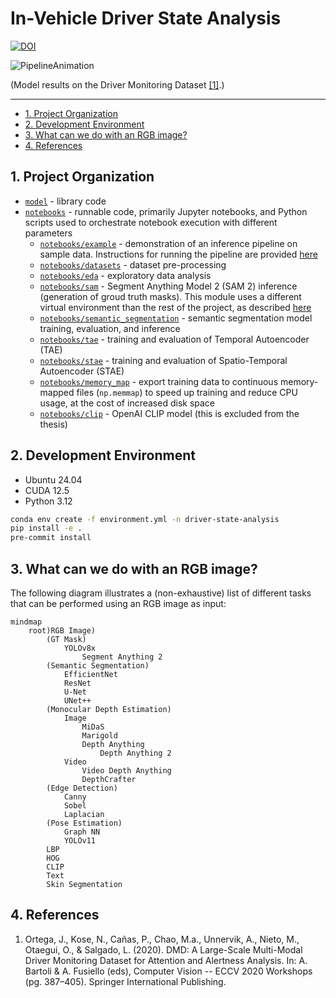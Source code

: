 # In-Vehicle Driver State Analysis

[![DOI](https://zenodo.org/badge/858760757.svg)](https://doi.org/10.5281/zenodo.15242002)

![PipelineAnimation](https://github.com/user-attachments/assets/de14f020-1b32-4931-8702-5cd302d5a9de)

(Model results on the Driver Monitoring Dataset [[1]](#ref1).)

---

- [1. Project Organization](#1-project-organization)
- [2. Development Environment](#2-development-environment)
- [3. What can we do with an RGB image?](#3-what-can-we-do-with-an-rgb-image)
- [4. References](#4-references)

## 1. Project Organization

- [`model`](model/) - library code
- [`notebooks`](notebooks/) - runnable code, primarily Jupyter notebooks, and Python scripts used to orchestrate notebook execution with different parameters
  - [`notebooks/example`](notebooks/example/) - demonstration of an inference pipeline on sample data. Instructions for running the pipeline are provided [here](notebooks/example/README.md)
  - [`notebooks/datasets`](notebooks/datasets/) - dataset pre-processing
  - [`notebooks/eda`](notebooks/eda/) - exploratory data analysis
  - [`notebooks/sam`](notebooks/sam/) - Segment Anything Model 2 (SAM 2) inference (generation of groud truth masks). This module uses a different virtual environment than the rest of the project, as described [here](notebooks/sam/README.md)
  - [`notebooks/semantic_segmentation`](notebooks/semantic_segmentation/) - semantic segmentation model training, evaluation, and inference
  - [`notebooks/tae`](notebooks/tae/) - training and evaluation of Temporal Autoencoder (TAE)
  - [`notebooks/stae`](notebooks/stae/) - training and evaluation of Spatio-Temporal Autoencoder (STAE)
  - [`notebooks/memory_map`](notebooks/memory_map/) - export training data to continuous memory-mapped files (`np.memmap`) to speed up training and reduce CPU usage, at the cost of increased disk space
  - [`notebooks/clip`](notebooks/clip/) - OpenAI CLIP model (this is excluded from the thesis)

## 2. Development Environment

- Ubuntu 24.04
- CUDA 12.5
- Python 3.12

```bash
conda env create -f environment.yml -n driver-state-analysis
pip install -e .
pre-commit install
```

## 3. What can we do with an RGB image?

The following diagram illustrates a (non-exhaustive) list of different tasks that can be performed using an RGB image as input:

```mermaid
mindmap
    root)RGB Image)
        (GT Mask)
            YOLOv8x
                Segment Anything 2
        (Semantic Segmentation)
            EfficientNet
            ResNet
            U-Net
            UNet++
        (Monocular Depth Estimation)
            Image
                MiDaS
                Marigold
                Depth Anything
                    Depth Anything 2
            Video
                Video Depth Anything
                DepthCrafter
        (Edge Detection)
            Canny
            Sobel
            Laplacian
        (Pose Estimation)
            Graph NN
            YOLOv11
        LBP
        HOG
        CLIP
        Text
        Skin Segmentation
```

## 4. References

1. <a name="ref1"></a> Ortega, J., Kose, N., Cañas, P., Chao, M.a., Unnervik, A., Nieto, M., Otaegui, O., & Salgado, L. (2020). DMD: A Large-Scale Multi-Modal Driver Monitoring Dataset for Attention and Alertness Analysis. In: A. Bartoli & A. Fusiello (eds), Computer Vision -- ECCV 2020 Workshops (pg. 387–405). Springer International Publishing.
